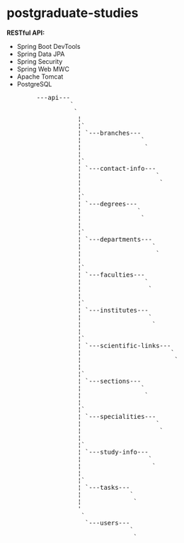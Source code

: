 # postgraduate-studies
<p><b>RESTful API:</b></p>
<ul>
<li>Spring Boot DevTools
<li>Spring Data JPA
<li>Spring Security
<li>Spring Web MWC
<li>Apache Tomcat
<li>PostgreSQL
</ul>
<pre>
        ---api---
                 `
                  `
                   ¦
                   ¦`
                   ¦ `---branches---
                   ¦                ` 
                   ¦                 `
                   ¦    
                   ¦`
                   ¦ `---contact-info---
                   ¦                    `
                   ¦                     `
                   ¦
                   ¦`
                   ¦ `---degrees---
                   ¦               `
                   ¦                `
                   ¦
                   ¦`
                   ¦ `---departments---
                   ¦                   `
                   ¦                    `
                   ¦
                   ¦`
                   ¦ `---faculties---
                   ¦                 `
                   ¦                  `
                   ¦
                   ¦`
                   ¦ `---institutes---
                   ¦                  `
                   ¦                   `
                   ¦
                   ¦`
                   ¦ `---scientific-links---
                   ¦                        `
                   ¦                         `
                   ¦
                   ¦`
                   ¦ `---sections---
                   ¦                `
                   ¦                 `
                   ¦
                   ¦`
                   ¦ `---specialities---
                   ¦                    `
                   ¦                     `
                   ¦
                   ¦`
                   ¦ `---study-info---
                   ¦                  `
                   ¦                   `
                   ¦
                   ¦`
                   ¦ `---tasks---
                   ¦             `
                   ¦              `
                   '
                    `
                     `---users---
                                 `
                                  `

</pre>